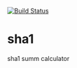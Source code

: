[![Build Status](https://travis-ci.org/niXman/sha1.svg?branch=master)](https://travis-ci.org/niXman/sha1)

sha1
====

sha1 summ calculator
